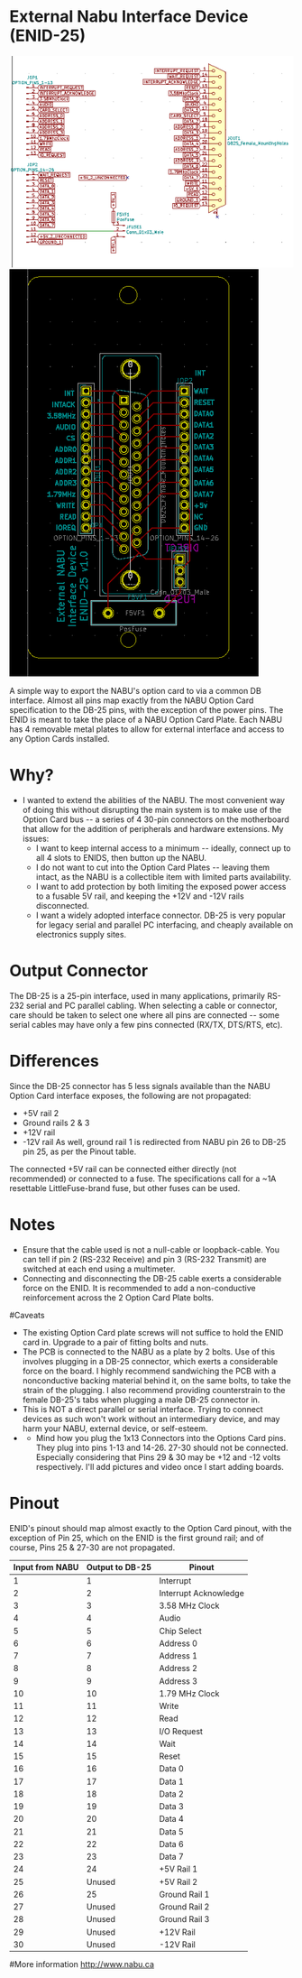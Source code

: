 # External Nabu Interface Device (ENID-25)
![Schematic](/Schematic.png) ![Printed circuit board](/PCB.png)

A simple way to export the NABU's option card to via a common DB interface. Almost all pins map exactly from the NABU Option Card specification to the DB-25 pins, with the exception of the power pins.
The ENID is meant to take the place of a NABU Option Card Plate. Each NABU has 4 removable metal plates to allow for external interface and access to any  Option Cards installed.

# Why?
- I wanted to extend the abilities of the NABU. The most convenient way of doing this without disrupting the main system is to make use of the Option Card bus -- a series of 4 30-pin connectors on the motherboard that allow for the addition of peripherals and hardware extensions. My issues:
  - I want to keep internal access to a minimum -- ideally, connect up to all 4 slots to ENIDS, then button up the NABU.
  - I do not want to cut into the Option Card Plates -- leaving them intact, as the NABU is a collectible item with limited parts availability.
  - I want to add protection by both limiting the exposed power access to a fusable 5V rail, and keeping the +12V and -12V rails disconnected.
  - I want a widely adopted interface connector. DB-25 is very popular for legacy serial and parallel PC interfacing, and cheaply available on electronics supply sites.

# Output Connector
The DB-25 is a 25-pin interface, used in many applications, primarily RS-232 serial and PC parallel cabling. When selecting a cable or connector, care should be taken to select one where all pins are connected -- some serial cables may have only a few pins connected (RX/TX, DTS/RTS, etc).

# Differences
Since the DB-25 connector has 5 less signals available than the NABU Option Card interface exposes, the following are not propagated:
- +5V rail 2
- Ground rails 2 & 3
- +12V rail
- -12V rail
As well, ground rail 1 is redirected from NABU pin 26 to DB-25 pin 25, as per the Pinout table.

The connected +5V rail can be connected either directly (not recommended) or connected to a fuse. The specifications call for a ~1A resettable LittleFuse-brand fuse, but other fuses can be used.

# Notes
- Ensure that the cable used is not a null-cable or loopback-cable. You can tell if pin 2 (RS-232 Receive) and pin 3 (RS-232 Transmit) are switched at each end using a multimeter.
- Connecting and disconnecting the DB-25 cable exerts a considerable force on the ENID. It is recommended to add a non-conductive reinforcement across the 2 Option Card Plate bolts.

#Caveats
- The existing Option Card plate screws will not suffice to hold the ENID card in. Upgrade to a pair of fitting bolts and nuts.
- The PCB is connected to the NABU as a plate by 2 bolts. Use of this involves plugging in a DB-25 connector, which exerts a considerable force on the board. I highly recommend sandwiching the PCB with a nonconductive backing material behind it, on the same bolts, to take the strain of the plugging. I also recommend providing counterstrain to the female DB-25's tabs when plugging a male DB-25 connector in.
- This is NOT a direct parallel or serial interface. Trying to connect devices as such won't work without an intermediary device, and may harm your NABU, external device, or self-esteem.
- - Mind how you plug the 1x13 Connectors into the Options Card pins. They plug into pins 1-13 and 14-26. 27-30 should not be connected. Especially considering that Pins 29 & 30 may be +12 and -12 volts respectively. I'll add pictures and video once I start adding boards.

# Pinout
ENID's pinout should map almost exactly to the Option Card pinout, with the exception of Pin 25, which on the ENID is the first ground rail; and of course, Pins 25 & 27-30 are not propagated.

| Input from NABU | Output to DB-25 | Pinout |
| --------------- | --------------- | ------ |
| 1 | 1 | Interrupt |
| 2 | 2 | Interrupt Acknowledge |
| 3 | 3 | 3.58 MHz Clock |
| 4 | 4 | Audio |
| 5 | 5 | Chip Select |
| 6 | 6 | Address 0 |
| 7 | 7 | Address 1 |
| 8 | 8 | Address 2 |
| 9 | 9 | Address 3 |
| 10 | 10 | 1.79 MHz Clock |
| 11 | 11 | Write |
| 12 | 12 | Read |
| 13 | 13 | I/O Request |
| 14 | 14 | Wait |
| 15 | 15 | Reset |
| 16 | 16 | Data 0 |
| 17 | 17 | Data 1 |
| 18 | 18 | Data 2 |
| 19 | 19 | Data 3 |
| 20 | 20 | Data 4 |
| 21 | 21 | Data 5 |
| 22 | 22 | Data 6 |
| 23 | 23 | Data 7 |
| 24 | 24 | +5V Rail 1 |
| 25 | Unused | +5V Rail 2 |
| 26 | 25 | Ground Rail 1 |
| 27 | Unused | Ground Rail 2 |
| 28 | Unused | Ground Rail 3 |
| 29 | Unused | +12V Rail |
| 30 | Unused | -12V Rail |

#More information
http://www.nabu.ca
